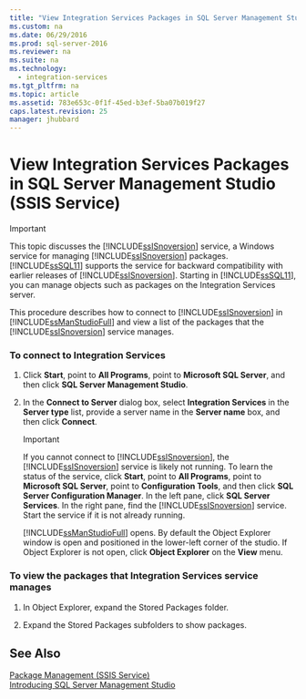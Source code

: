```yaml
---
title: "View Integration Services Packages in SQL Server Management Studio (SSIS Service)"
ms.custom: na
ms.date: 06/29/2016
ms.prod: sql-server-2016
ms.reviewer: na
ms.suite: na
ms.technology: 
  - integration-services
ms.tgt_pltfrm: na
ms.topic: article
ms.assetid: 783e653c-0f1f-45ed-b3ef-5ba07b019f27
caps.latest.revision: 25
manager: jhubbard
---
```

# View Integration Services Packages in SQL Server Management Studio (SSIS Service)
> [!IMPORTANT]  
>  This topic discusses the [!INCLUDE[ssISnoversion](../../Topics/TopicNameContainA/includes/ssISnoversion_md.md)] service, a Windows service for managing [!INCLUDE[ssISnoversion](../../Topics/TopicNameContainA/includes/ssISnoversion_md.md)] packages. [!INCLUDE[ssSQL11](../../Topics/TopicNameContainA/includes/ssSQL11_md.md)] supports the service for backward compatibility with earlier releases of [!INCLUDE[ssISnoversion](../../Topics/TopicNameContainA/includes/ssISnoversion_md.md)]. Starting in [!INCLUDE[ssSQL11](../../Topics/TopicNameContainA/includes/ssSQL11_md.md)], you can manage objects such as packages on the Integration Services server.  
  
 This procedure describes how to connect to [!INCLUDE[ssISnoversion](../../Topics/TopicNameContainA/includes/ssISnoversion_md.md)] in [!INCLUDE[ssManStudioFull](../../Topics/TopicNameContainA/includes/ssManStudioFull_md.md)] and view a list of the packages that the [!INCLUDE[ssISnoversion](../../Topics/TopicNameContainA/includes/ssISnoversion_md.md)] service manages.  
  
### To connect to Integration Services  
  
1.  Click **Start**, point to **All Programs**, point to **Microsoft SQL Server**, and then click **SQL Server Management Studio**.  
  
2.  In the **Connect to Server** dialog box, select **Integration Services** in the **Server type** list, provide a server name in the **Server name** box, and then click **Connect**.  
  
    > [!IMPORTANT]  
    >  If you cannot connect to [!INCLUDE[ssISnoversion](../../Topics/TopicNameContainA/includes/ssISnoversion_md.md)], the [!INCLUDE[ssISnoversion](../../Topics/TopicNameContainA/includes/ssISnoversion_md.md)] service is likely not running. To learn the status of the service, click **Start**, point to **All Programs**, point to **Microsoft SQL Server**, point to **Configuration Tools**, and then click **SQL Server Configuration Manager**. In the left pane, click **SQL Server Services**. In the right pane, find the [!INCLUDE[ssISnoversion](../../Topics/TopicNameContainA/includes/ssISnoversion_md.md)] service. Start the service if it is not already running.  
  
     [!INCLUDE[ssManStudioFull](../../Topics/TopicNameContainA/includes/ssManStudioFull_md.md)] opens. By default the Object Explorer window is open and positioned in the lower-left corner of the studio. If Object Explorer is not open, click **Object Explorer** on the **View** menu.  
  
### To view the packages that Integration Services service manages  
  
1.  In Object Explorer, expand the Stored Packages folder.  
  
2.  Expand the Stored Packages subfolders to show packages.  
  
## See Also  
 [Package Management (SSIS Service)](../../Topics/TopicNameNotContainA/Package-Management--SSIS-Service-.md)   
 [Introducing SQL Server Management Studio](assetId:///f289e978-14ca-46ef-9e61-e1fe5fd593be)